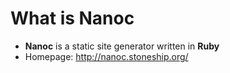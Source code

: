 What is Nanoc
=============

- **Nanoc** is a static site generator written in **Ruby**
- Homepage: <http://nanoc.stoneship.org/>
